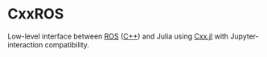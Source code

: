 # CxxROS

Low-level interface between [ROS](http://www.ros.org/) ([C++](http://wiki.ros.org/roscpp))
and Julia using [Cxx.jl](https://github.com/Keno/Cxx.jl) with Jupyter-interaction compatibility.